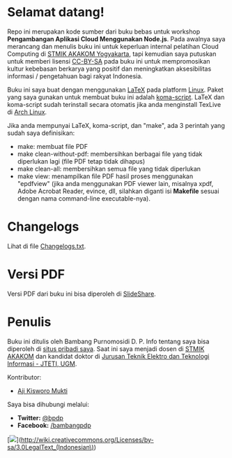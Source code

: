 Selamat datang!
===============

Repo ini merupakan kode sumber dari buku bebas untuk workshop **Pengambangan Aplikasi Cloud Menggunakan Node.js**. Pada awalnya saya merancang dan menulis buku ini untuk keperluan internal pelatihan Cloud Computing di [STMIK AKAKOM Yogyakarta](http://www.akakom.ac.id), tapi kemudian saya putuskan untuk memberi lisensi [CC-BY-SA](http://freedomdefined.org/Licenses/CC-BY-SA) pada buku ini untuk mempromosikan kultur kebebasan berkarya yang positif dan meningkatkan aksesibilitas informasi / pengetahuan bagi rakyat Indonesia. 

Buku ini saya buat dengan menggunakan [LaTeX](http://www.latex-project.org) pada platform [Linux](http://www.linux.org/). Paket yang saya gunakan untuk membuat buku ini adalah [koma-script](http://www.ctan.org/pkg/koma-script). LaTeX dan koma-script sudah terinstall secara otomatis jika anda menginstall TexLive di [Arch Linux](http://www.archlinux.org).

Jika anda mempunyai LaTeX, koma-script, dan "make", ada 3 perintah yang sudah saya definisikan:
* make: membuat file PDF
* make clean-without-pdf: membersihkan berbagai file yang tidak diperlukan lagi (file PDF tetap tidak dihapus)
* make clean-all: membersihkan semua file yang tidak diperlukan
* make view: menampilkan file PDF hasil proses menggunakan "epdfview" (jika anda menggunakan PDF viewer lain, misalnya xpdf, Adobe Acrobat Reader, evince, dll, silahkan diganti isi **Makefile** sesuai dengan nama command-line executable-nya).

Changelogs
==========

Lihat di file [Changelogs.txt](Changelogs.txt).

Versi PDF
=========

Versi PDF dari buku ini bisa diperoleh di [SlideShare](http://www.slideshare.net/bpdp/pengembangan-aplikasi-cloud-computing-menggunakan-nodejs).

Penulis
=======

Buku ini ditulis oleh Bambang Purnomosidi D. P. Info tentang saya bisa diperoleh di [situs pribadi saya](http://bpdp.name). Saat ini saya menjadi dosen di [STMIK AKAKOM](http://www.akakom.ac.id) dan kandidat doktor di [Jurusan Teknik Elektro dan Teknologi Informasi - JTETI, UGM](http://pasca.te.ugm.ac.id).

Kontributor:
* [Aji Kisworo Mukti](http://adzymaniac.web.id)

Saya bisa dihubungi melalui:

* **Twitter:** [@bpdp](http://twitter.com/#!/bpdp)
* **Facebook:** [/bambangpdp](http://www.facebook.com/bambangpdp)

[<img src="http://creativecommons.or.id/wp-content/uploads/2012/07/cc-by-sa.jpg">](http://wiki.creativecommons.org/Licenses/by-sa/3.0LegalText_(Indonesian\))
